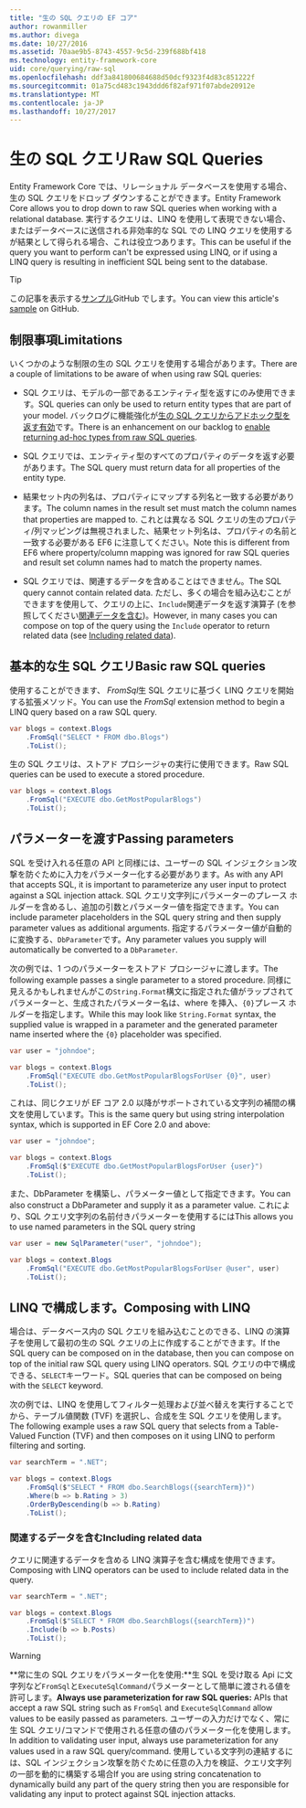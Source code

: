 ```yaml
---
title: "生の SQL クエリの EF コア"
author: rowanmiller
ms.author: divega
ms.date: 10/27/2016
ms.assetid: 70aae9b5-8743-4557-9c5d-239f688bf418
ms.technology: entity-framework-core
uid: core/querying/raw-sql
ms.openlocfilehash: ddf3a841800684688d50dcf9323f4d83c851222f
ms.sourcegitcommit: 01a75cd483c1943ddd6f82af971f07abde20912e
ms.translationtype: MT
ms.contentlocale: ja-JP
ms.lasthandoff: 10/27/2017
---
```

# <a name="raw-sql-queries"></a><span data-ttu-id="d980d-102">生の SQL クエリ</span><span class="sxs-lookup"><span data-stu-id="d980d-102">Raw SQL Queries</span></span>

<span data-ttu-id="d980d-103">Entity Framework Core では、リレーショナル データベースを使用する場合、生の SQL クエリをドロップ ダウンすることができます。</span><span class="sxs-lookup"><span data-stu-id="d980d-103">Entity Framework Core allows you to drop down to raw SQL queries when working with a relational database.</span></span> <span data-ttu-id="d980d-104">実行するクエリは、LINQ を使用して表現できない場合、またはデータベースに送信される非効率的な SQL での LINQ クエリを使用するが結果として得られる場合、これは役立つあります。</span><span class="sxs-lookup"><span data-stu-id="d980d-104">This can be useful if the query you want to perform can't be expressed using LINQ, or if using a LINQ query is resulting in inefficient SQL being sent to the database.</span></span>

> [!TIP]  
> <span data-ttu-id="d980d-105">この記事を表示する[サンプル](https://github.com/aspnet/EntityFramework.Docs/tree/master/samples/core/Querying)GitHub でします。</span><span class="sxs-lookup"><span data-stu-id="d980d-105">You can view this article's [sample](https://github.com/aspnet/EntityFramework.Docs/tree/master/samples/core/Querying) on GitHub.</span></span>

## <a name="limitations"></a><span data-ttu-id="d980d-106">制限事項</span><span class="sxs-lookup"><span data-stu-id="d980d-106">Limitations</span></span>

<span data-ttu-id="d980d-107">いくつかのような制限の生の SQL クエリを使用する場合があります。</span><span class="sxs-lookup"><span data-stu-id="d980d-107">There are a couple of limitations to be aware of when using raw SQL queries:</span></span>
* <span data-ttu-id="d980d-108">SQL クエリは、モデルの一部であるエンティティ型を返すにのみ使用できます。</span><span class="sxs-lookup"><span data-stu-id="d980d-108">SQL queries can only be used to return entity types that are part of your model.</span></span> <span data-ttu-id="d980d-109">バックログに機能強化が[生の SQL クエリからアドホック型を返す有効](https://github.com/aspnet/EntityFramework/issues/1862)です。</span><span class="sxs-lookup"><span data-stu-id="d980d-109">There is an enhancement on our backlog to [enable returning ad-hoc types from raw SQL queries](https://github.com/aspnet/EntityFramework/issues/1862).</span></span>

* <span data-ttu-id="d980d-110">SQL クエリでは、エンティティ型のすべてのプロパティのデータを返す必要があります。</span><span class="sxs-lookup"><span data-stu-id="d980d-110">The SQL query must return data for all properties of the entity type.</span></span>

* <span data-ttu-id="d980d-111">結果セット内の列名は、プロパティにマップする列名と一致する必要があります。</span><span class="sxs-lookup"><span data-stu-id="d980d-111">The column names in the result set must match the column names that properties are mapped to.</span></span> <span data-ttu-id="d980d-112">これとは異なる SQL クエリの生のプロパティ/列マッピングは無視されました、結果セット列名は、プロパティの名前と一致する必要がある EF6 に注意してください。</span><span class="sxs-lookup"><span data-stu-id="d980d-112">Note this is different from EF6 where property/column mapping was ignored for raw SQL queries and result set column names had to match the property names.</span></span>

* <span data-ttu-id="d980d-113">SQL クエリでは、関連するデータを含めることはできません。</span><span class="sxs-lookup"><span data-stu-id="d980d-113">The SQL query cannot contain related data.</span></span> <span data-ttu-id="d980d-114">ただし、多くの場合を組み込むことができますを使用して、クエリの上に、`Include`関連データを返す演算子 (を参照してください[関連データを含む](#including-related-data))。</span><span class="sxs-lookup"><span data-stu-id="d980d-114">However, in many cases you can compose on top of the query using the `Include` operator to return related data (see [Including related data](#including-related-data)).</span></span>

## <a name="basic-raw-sql-queries"></a><span data-ttu-id="d980d-115">基本的な生 SQL クエリ</span><span class="sxs-lookup"><span data-stu-id="d980d-115">Basic raw SQL queries</span></span>

<span data-ttu-id="d980d-116">使用することができます、 *FromSql*生 SQL クエリに基づく LINQ クエリを開始する拡張メソッド。</span><span class="sxs-lookup"><span data-stu-id="d980d-116">You can use the *FromSql* extension method to begin a LINQ query based on a raw SQL query.</span></span>

<!-- [!code-csharp[Main](samples/core/Querying/Querying/RawSQL/Sample.cs)] -->
``` csharp
var blogs = context.Blogs
    .FromSql("SELECT * FROM dbo.Blogs")
    .ToList();
```

<span data-ttu-id="d980d-117">生の SQL クエリは、ストアド プロシージャの実行に使用できます。</span><span class="sxs-lookup"><span data-stu-id="d980d-117">Raw SQL queries can be used to execute a stored procedure.</span></span>

<!-- [!code-csharp[Main](samples/core/Querying/Querying/RawSQL/Sample.cs)] -->
``` csharp
var blogs = context.Blogs
    .FromSql("EXECUTE dbo.GetMostPopularBlogs")
    .ToList();
```

## <a name="passing-parameters"></a><span data-ttu-id="d980d-118">パラメーターを渡す</span><span class="sxs-lookup"><span data-stu-id="d980d-118">Passing parameters</span></span>

<span data-ttu-id="d980d-119">SQL を受け入れる任意の API と同様には、ユーザーの SQL インジェクション攻撃を防ぐために入力をパラメーター化する必要があります。</span><span class="sxs-lookup"><span data-stu-id="d980d-119">As with any API that accepts SQL, it is important to parameterize any user input to protect against a SQL injection attack.</span></span> <span data-ttu-id="d980d-120">SQL クエリ文字列にパラメーターのプレース ホルダーを含めるし、追加の引数とパラメーター値を指定できます。</span><span class="sxs-lookup"><span data-stu-id="d980d-120">You can include parameter placeholders in the SQL query string and then supply parameter values as additional arguments.</span></span> <span data-ttu-id="d980d-121">指定するパラメーター値が自動的に変換する、`DbParameter`です。</span><span class="sxs-lookup"><span data-stu-id="d980d-121">Any parameter values you supply will automatically be converted to a `DbParameter`.</span></span>

<span data-ttu-id="d980d-122">次の例では、1 つのパラメーターをストアド プロシージャに渡します。</span><span class="sxs-lookup"><span data-stu-id="d980d-122">The following example passes a single parameter to a stored procedure.</span></span> <span data-ttu-id="d980d-123">同様に見えるかもしれませんがこの`String.Format`構文に指定された値がラップされてパラメーターと、生成されたパラメーター名は、where を挿入、`{0}`プレース ホルダーを指定します。</span><span class="sxs-lookup"><span data-stu-id="d980d-123">While this may look like `String.Format` syntax, the supplied value is wrapped in a parameter and the generated parameter name inserted where the `{0}` placeholder was specified.</span></span>

<!-- [!code-csharp[Main](samples/core/Querying/Querying/RawSQL/Sample.cs)] -->
``` csharp
var user = "johndoe";

var blogs = context.Blogs
    .FromSql("EXECUTE dbo.GetMostPopularBlogsForUser {0}", user)
    .ToList();
```

<span data-ttu-id="d980d-124">これは、同じクエリが EF コア 2.0 以降がサポートされている文字列の補間の構文を使用しています。</span><span class="sxs-lookup"><span data-stu-id="d980d-124">This is the same query but using string interpolation syntax, which is supported in EF Core 2.0 and above:</span></span>

<!-- [!code-csharp[Main](samples/core/Querying/Querying/RawSQL/Sample.cs)] -->
``` csharp
var user = "johndoe";

var blogs = context.Blogs
    .FromSql($"EXECUTE dbo.GetMostPopularBlogsForUser {user}")
    .ToList();
```

<span data-ttu-id="d980d-125">また、DbParameter を構築し、パラメーター値として指定できます。</span><span class="sxs-lookup"><span data-stu-id="d980d-125">You can also construct a DbParameter and supply it as a parameter value.</span></span> <span data-ttu-id="d980d-126">これにより、SQL クエリ文字列の名前付きパラメーターを使用するには</span><span class="sxs-lookup"><span data-stu-id="d980d-126">This allows you to use named parameters in the SQL query string</span></span>

<!-- [!code-csharp[Main](samples/core/Querying/Querying/RawSQL/Sample.cs)] -->
``` csharp
var user = new SqlParameter("user", "johndoe");

var blogs = context.Blogs
    .FromSql("EXECUTE dbo.GetMostPopularBlogsForUser @user", user)
    .ToList();
```

## <a name="composing-with-linq"></a><span data-ttu-id="d980d-127">LINQ で構成します。</span><span class="sxs-lookup"><span data-stu-id="d980d-127">Composing with LINQ</span></span>

<span data-ttu-id="d980d-128">場合は、データベース内の SQL クエリを組み込むことのできる、LINQ の演算子を使用して最初の生の SQL クエリの上に作成することができます。</span><span class="sxs-lookup"><span data-stu-id="d980d-128">If the SQL query can be composed on in the database, then you can compose on top of the initial raw SQL query using LINQ operators.</span></span> <span data-ttu-id="d980d-129">SQL クエリの中で構成できる、`SELECT`キーワード。</span><span class="sxs-lookup"><span data-stu-id="d980d-129">SQL queries that can be composed on being with the `SELECT` keyword.</span></span>

<span data-ttu-id="d980d-130">次の例では、LINQ を使用してフィルター処理および並べ替えを実行することでから、テーブル値関数 (TVF) を選択し、合成を生 SQL クエリを使用します。</span><span class="sxs-lookup"><span data-stu-id="d980d-130">The following example uses a raw SQL query that selects from a Table-Valued Function (TVF) and then composes on it using LINQ to perform filtering and sorting.</span></span>

<!-- [!code-csharp[Main](samples/core/Querying/Querying/RawSQL/Sample.cs)] -->
``` csharp
var searchTerm = ".NET";

var blogs = context.Blogs
    .FromSql($"SELECT * FROM dbo.SearchBlogs({searchTerm})")
    .Where(b => b.Rating > 3)
    .OrderByDescending(b => b.Rating)
    .ToList();
```

### <a name="including-related-data"></a><span data-ttu-id="d980d-131">関連するデータを含む</span><span class="sxs-lookup"><span data-stu-id="d980d-131">Including related data</span></span>

<span data-ttu-id="d980d-132">クエリに関連するデータを含める LINQ 演算子を含む構成を使用できます。</span><span class="sxs-lookup"><span data-stu-id="d980d-132">Composing with LINQ operators can be used to include related data in the query.</span></span>

<!-- [!code-csharp[Main](samples/core/Querying/Querying/RawSQL/Sample.cs)] -->
``` csharp
var searchTerm = ".NET";

var blogs = context.Blogs
    .FromSql($"SELECT * FROM dbo.SearchBlogs({searchTerm})")
    .Include(b => b.Posts)
    .ToList();
```

> [!WARNING]  
> <span data-ttu-id="d980d-133">**常に生の SQL クエリをパラメーター化を使用:**生 SQL を受け取る Api に文字列など`FromSql`と`ExecuteSqlCommand`パラメーターとして簡単に渡される値を許可します。</span><span class="sxs-lookup"><span data-stu-id="d980d-133">**Always use parameterization for raw SQL queries:** APIs that accept a raw SQL string such as `FromSql` and `ExecuteSqlCommand` allow values to be easily passed as parameters.</span></span> <span data-ttu-id="d980d-134">ユーザーの入力だけでなく、常に生 SQL クエリ/コマンドで使用される任意の値のパラメーター化を使用します。</span><span class="sxs-lookup"><span data-stu-id="d980d-134">In addition to validating user input, always use parameterization for any values used in a raw SQL query/command.</span></span> <span data-ttu-id="d980d-135">使用している文字列の連結するには、SQL インジェクション攻撃を防ぐために任意の入力を検証、クエリ文字列の一部を動的に構築する場合</span><span class="sxs-lookup"><span data-stu-id="d980d-135">If you are using string concatenation to dynamically build any part of the query string then you are responsible for validating any input to protect against SQL injection attacks.</span></span>

